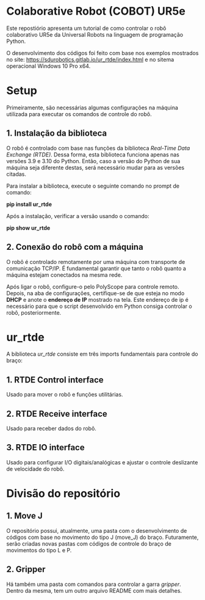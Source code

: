 # Colaborative Robot (COBOT) UR5e

Este repostiório apresenta um tutorial de como controlar o robô colaborativo UR5e da Universal Robots na linguagem de programação Python. 

O desenvolvimento dos códigos foi feito com base nos exemplos mostrados no site: https://sdurobotics.gitlab.io/ur_rtde/index.html e no sitema operacional Windows 10 Pro x64.

# Setup

Primeiramente, são necessárias algumas configurações na máquina utilizada para executar os comandos de controle do robô.

## 1. Instalação da biblioteca

O robô é controlado com base nas funções da biblioteca _Real-Time Data Exchange (RTDE)_. Dessa forma, esta biblioteca funciona apenas nas versões 3.9 e 3.10 do Python. Então, caso a versão do Python de sua máquina seja diferente destas, será necessário mudar para as versões citadas.

Para instalar a biblioteca, execute o seguinte comando no prompt de comando:

**pip install ur_rtde**

Após a instalação, verificar a versão usando o comando:

**pip show ur_rtde**

## 2. Conexão do robô com a máquina

O robô é controlado remotamente por uma máquina com transporte de comunicação TCP/IP. É fundamental garantir que tanto o robô quanto a máquina estejam conectados na mesma rede.

Após ligar o robô, configure-o pelo PolyScope para controle remoto. Depois, na aba de configurações, certifique-se de que esteja no modo **DHCP** e anote o **endereço de IP** mostrado na tela. Este endereço de ip é necessário para que o script desenvolvido em Python consiga controlar o robô, posteriormente.


# ur_rtde

A biblioteca _ur_rtde_ consiste em três imports fundamentais para controle do braço:

## 1. RTDE Control interface
Usado para mover o robô e funções utilitárias.

## 2. RTDE Receive interface
Usado para receber dados do robô.

## 3. RTDE IO interface
Usado para configurar I/O digitais/analógicas e ajustar o controle deslizante de velocidade do robô.


# Divisão do repositório

## 1. Move J

O repositório possui, atualmente, uma pasta com o desenvolvimento de códigos com base no movimento do tipo J (move_J) do braço. Futuramente, serão criadas novas pastas com códigos de controle do braço de movimentos do tipo L e P.

## 2. Gripper

Há também uma pasta com comandos para controlar a garra _gripper_. Dentro da mesma, tem um outro arquivo README com mais detalhes.
